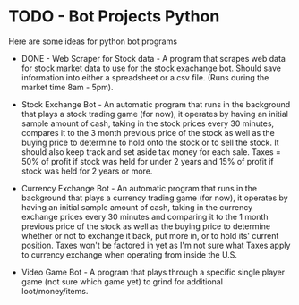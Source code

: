 # TODO - Bot Projects Python #

Here are some ideas for python bot programs

* DONE - Web Scraper for Stock data - A program that scrapes web data for stock market data to use for the stock exachange
  bot. Should save information into either a spreadsheet or a csv file. (Runs during the market time 8am - 5pm).

* Stock Exchange Bot - An automatic program that runs in the background that plays a stock trading game (for now),
  it operates by having an initial sample amount of cash, taking in the stock prices every 30 minutes, compares it
  to the 3 month previous price of the stock as well as the buying price to determine to hold onto the stock or to
  sell the stock. It should also keep track and set aside tax money for each sale. Taxes = 50% of profit if stock 
  was held for under 2 years and 15% of profit if stock was held for 2 years or more.

* Currency Exchange Bot - An automatic program that runs in the background that plays a currency trading game 
  (for now), it operates by having an initial sample amount of cash, taking in the currency exchange prices every
  30 minutes and comparing it to the 1 month previous price of the stock as well as the buying price to determine
  whether or not to exchange it back, put more in, or to hold its' current position. Taxes won't be factored in yet
  as I'm not sure what Taxes apply to currency exchange when operating from inside the U.S.

* Video Game Bot - A program that plays through a specific single player game (not sure which game yet) to grind for
  additional loot/money/items.